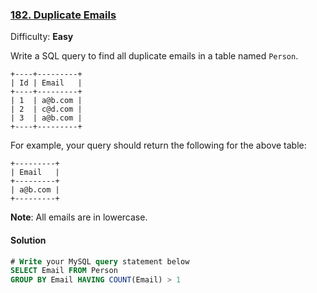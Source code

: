 ### [182\. Duplicate Emails](https://leetcode.com/problems/duplicate-emails/description/)

Difficulty: **Easy**



Write a SQL query to find all duplicate emails in a table named `Person`.

```
+----+---------+
| Id | Email   |
+----+---------+
| 1  | a@b.com |
| 2  | c@d.com |
| 3  | a@b.com |
+----+---------+
```

For example, your query should return the following for the above table:

```
+---------+
| Email   |
+---------+
| a@b.com |
+---------+
```

**Note**: All emails are in lowercase.



#### Solution
```sql
# Write your MySQL query statement below
SELECT Email FROM Person
GROUP BY Email HAVING COUNT(Email) > 1
```